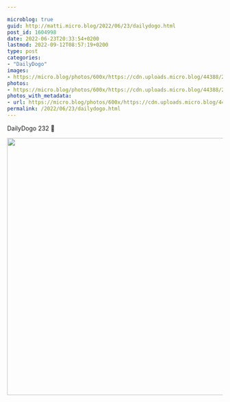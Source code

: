 ```yaml
---

microblog: true
guid: http://matti.micro.blog/2022/06/23/dailydogo.html
post_id: 1604998
date: 2022-06-23T20:33:54+0200
lastmod: 2022-09-12T08:57:19+0200
type: post
categories:
- "DailyDogo"
images:
- https://micro.blog/photos/600x/https://cdn.uploads.micro.blog/44388/2022/4db512f2fe.jpg
photos:
- https://micro.blog/photos/600x/https://cdn.uploads.micro.blog/44388/2022/4db512f2fe.jpg
photos_with_metadata:
- url: https://micro.blog/photos/600x/https://cdn.uploads.micro.blog/44388/2022/4db512f2fe.jpg
permalink: /2022/06/23/dailydogo.html
---
```

DailyDogo 232 🐶

<img src="https://micro.blog/photos/600x/https://blog.martin-haehnel.de/uploads/2022/4db512f2fe.jpg" width="600" height="600" alt="" />
